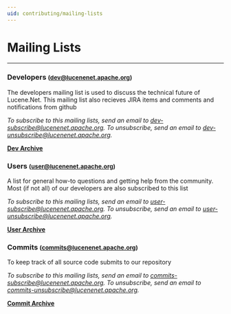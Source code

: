 ```yaml
---
uid: contributing/mailing-lists
---
```


Mailing Lists
===============

---------------

### Developers <small>(dev@lucenenet.apache.org)</small>

The developers mailing list is used to discuss the technical future of Lucene.Net. This mailing list also recieves JIRA items and comments and notifications from github

_To subscribe to this mailing lists, send an email to [dev-subscribe@lucenenet.apache.org](mailto:dev-subscribe@lucenenet.apache.org). To unsubscribe, send an email to [dev-unsubscribe@lucenenet.apache.org](mailto:dev-unsubscribe@lucenenet.apache.org)._

__[Dev Archive](http://mail-archives.apache.org/mod_mbox/lucenenet-dev/)__

### Users <small>(user@lucenenet.apache.org)</small>

A list for general how-to questions and getting help from the community. Most (if not all) of our developers are also subscribed to this list

_To subscribe to this mailing lists, send an email to [user-subscribe@lucenenet.apache.org](mailto:user-subscribe@lucenenet.apache.org). To unsubscribe, send an email to [user-unsubscribe@lucenenet.apache.org](mailto:user-unsubscribe@lucenenet.apache.org)._

__[User Archive](http://mail-archives.apache.org/mod_mbox/lucenenet-user/)__

### Commits <small>(commits@lucenenet.apache.org)</small>

To keep track of all source code submits to our repository

_To subscribe to this mailing lists, send an email to [commits-subscribe@lucenenet.apache.org](mailto:commits-subscribe@lucenenet.apache.org). To unsubscribe, send an email to [commits-unsubscribe@lucenenet.apache.org](mailto:commits-unsubscribe@lucenenet.apache.org)._

__[Commit Archive](http://mail-archives.apache.org/mod_mbox/lucenenet-commits/)__